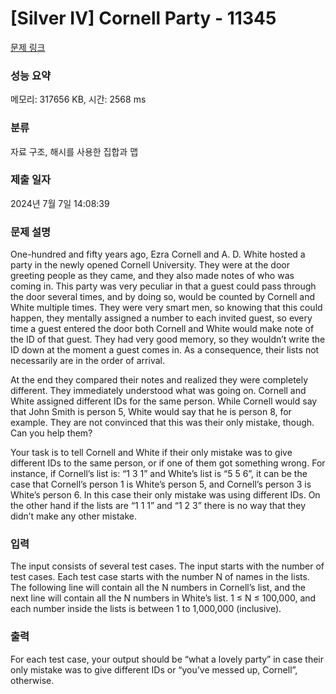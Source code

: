 # [Silver IV] Cornell Party - 11345 

[문제 링크](https://www.acmicpc.net/problem/11345) 

### 성능 요약

메모리: 317656 KB, 시간: 2568 ms

### 분류

자료 구조, 해시를 사용한 집합과 맵

### 제출 일자

2024년 7월 7일 14:08:39

### 문제 설명

<p>One-hundred and fifty years ago, Ezra Cornell and A. D. White hosted a party in the newly opened Cornell University. They were at the door greeting people as they came, and they also made notes of who was coming in. This party was very peculiar in that a guest could pass through the door several times, and by doing so, would be counted by Cornell and White multiple times. They were very smart men, so knowing that this could happen, they mentally assigned a number to each invited guest, so every time a guest entered the door both Cornell and White would make note of the ID of that guest. They had very good memory, so they wouldn’t write the ID down at the moment a guest comes in. As a consequence, their lists not necessarily are in the order of arrival.</p>

<p>At the end they compared their notes and realized they were completely different. They immediately understood what was going on. Cornell and White assigned different IDs for the same person. While Cornell would say that John Smith is person 5, White would say that he is person 8, for example. They are not convinced that this was their only mistake, though. Can you help them?</p>

<p>Your task is to tell Cornell and White if their only mistake was to give different IDs to the same person, or if one of them got something wrong. For instance, if Cornell’s list is: “1 3 1” and White’s list is “5 5 6”, it can be the case that Cornell’s person 1 is White’s person 5, and Cornell’s person 3 is White’s person 6. In this case their only mistake was using different IDs. On the other hand if the lists are “1 1 1” and “1 2 3” there is no way that they didn’t make any other mistake.</p>

### 입력 

 <p>The input consists of several test cases. The input starts with the number of test cases. Each test case starts with the number N of names in the lists. The following line will contain all the N numbers in Cornell’s list, and the next line will contain all the N numbers in White’s list. 1 ≤ N ≤ 100,000, and each number inside the lists is between 1 to 1,000,000 (inclusive).</p>

### 출력 

 <p>For each test case, your output should be “what a lovely party” in case their only mistake was to give different IDs or “you’ve messed up, Cornell”, otherwise.</p>

